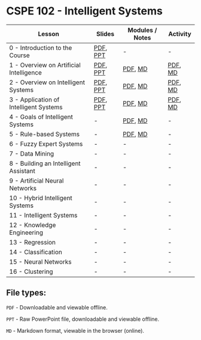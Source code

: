 # CSPE 102 - Intelligent Systems

| Lesson | Slides | Modules / Notes | Activity |
| --- | --- | --- | --- |
| 0 - Introduction to the Course | [PDF](https://github.com/louisfacun/teaching/raw/master/cspe102/2022/slides/lesson0.pdf), [PPT](https://github.com/louisfacun/teaching/raw/master/cspe102/2022/slides/lesson0.pptx) | - | - |
| 1 - Overview on Artificial Intelligence | [PDF](https://github.com/louisfacun/teaching/raw/master/cspe102/2022/slides/lesson1.pdf), [PPT](https://github.com/louisfacun/teaching/raw/master/cspe102/2022/slides/lesson1.pptx) | [PDF](https://github.com/louisfacun/teaching/raw/master/cspe102/2022/modules/1/lesson1.pdf), [MD](https://github.com/louisfacun/teaching/blob/master/cspe102/2022/modules/1/lesson1.md) | [PDF](https://github.com/louisfacun/teaching/raw/master/cspe102/2022/activities/1/activity1.pdf), [MD](https://github.com/louisfacun/teaching/blob/master/cspe102/2022/activities/1/activity1.md) |
| 2 - Overview on Intelligent Systems | [PDF](https://github.com/louisfacun/teaching/raw/master/cspe102/2022/slides/lesson2.pdf), [PPT](https://github.com/louisfacun/teaching/raw/master/cspe102/2022/slides/lesson2.pptx) | [PDF](https://github.com/louisfacun/teaching/raw/master/cspe102/2022/modules/2/lesson2.pdf), [MD](https://github.com/louisfacun/teaching/blob/master/cspe102/2022/modules/2/lesson2.md) | [PDF](https://github.com/louisfacun/teaching/raw/master/cspe102/2022/activities/2/activity2.pdf), [MD](https://github.com/louisfacun/teaching/blob/master/cspe102/2022/activities/2/activity2.md) |
| 3 - Application of Intelligent Systems | [PDF](https://github.com/louisfacun/teaching/raw/master/cspe102/2022/slides/lesson3.pdf), [PPT](https://github.com/louisfacun/teaching/raw/master/cspe102/2022/slides/lesson3.pptx) | [PDF](https://github.com/louisfacun/teaching/raw/master/cspe102/2022/modules/3/lesson3.pdf), [MD](https://github.com/louisfacun/teaching/blob/master/cspe102/2022/modules/3/lesson3.md) | [PDF](https://github.com/louisfacun/teaching/raw/master/cspe102/2022/activities/3/activity3.pdf), [MD](https://github.com/louisfacun/teaching/blob/master/cspe102/2022/activities/3/activity3.md) |
| 4 - Goals of Intelligent Systems  | - | [PDF](https://github.com/louisfacun/teaching/raw/master/cspe102/2022/modules/4/lesson4.pdf), [MD](https://github.com/louisfacun/teaching/blob/master/cspe102/2022/modules/4/lesson4.md) | - |
| 5 - Rule-based Systems | - | [PDF](https://github.com/louisfacun/teaching/raw/master/cspe102/2022/modules/5/lesson5.pdf), [MD](https://github.com/louisfacun/teaching/blob/master/cspe102/2022/modules/5/lesson5.md) | - |
| 6 - Fuzzy Expert Systems | - | - | - |
| 7 - Data Mining | - | - | - |
| 8 - Building an Intelligent Assistant | - | - | - |
| 9 - Artificial Neural Networks | - | - | - |
| 10 - Hybrid Intelligent Systems | - | - | - |
| 11 - Intelligent Systems | - | - | - |
| 12 - Knowledge Engineering | - | - | - |
| 13 - Regression | - | - | - |
| 14 - Classification | - | - | - |
| 15 - Neural Networks| - | - | - |
| 16 - Clustering | - | - | - |

## File types:
`PDF` - Downloadable and viewable offline.

`PPT` - Raw PowerPoint file, downloadable and viewable offline.

`MD` - Markdown format, viewable in the browser (online).